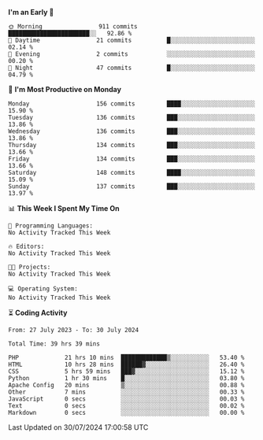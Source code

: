 
<!--START_SECTION:week-->
**I'm an Early 🐤** 

```text
🌞 Morning                911 commits         ███████████████████████░░   92.86 % 
🌆 Daytime                21 commits          █░░░░░░░░░░░░░░░░░░░░░░░░   02.14 % 
🌃 Evening                2 commits           ░░░░░░░░░░░░░░░░░░░░░░░░░   00.20 % 
🌙 Night                  47 commits          █░░░░░░░░░░░░░░░░░░░░░░░░   04.79 % 
```
📅 **I'm Most Productive on Monday** 

```text
Monday                   156 commits         ████░░░░░░░░░░░░░░░░░░░░░   15.90 % 
Tuesday                  136 commits         ███░░░░░░░░░░░░░░░░░░░░░░   13.86 % 
Wednesday                136 commits         ███░░░░░░░░░░░░░░░░░░░░░░   13.86 % 
Thursday                 134 commits         ███░░░░░░░░░░░░░░░░░░░░░░   13.66 % 
Friday                   134 commits         ███░░░░░░░░░░░░░░░░░░░░░░   13.66 % 
Saturday                 148 commits         ████░░░░░░░░░░░░░░░░░░░░░   15.09 % 
Sunday                   137 commits         ███░░░░░░░░░░░░░░░░░░░░░░   13.97 % 
```


📊 **This Week I Spent My Time On** 

```text
💬 Programming Languages: 
No Activity Tracked This Week

🔥 Editors: 
No Activity Tracked This Week

🐱‍💻 Projects: 
No Activity Tracked This Week

💻 Operating System: 
No Activity Tracked This Week
```


<!--END_SECTION:week-->

⏳ **Coding Activity**

<!--START_SECTION:alltime-->

```text
From: 27 July 2023 - To: 30 July 2024

Total Time: 39 hrs 39 mins

PHP             21 hrs 10 mins  █████████████▒░░░░░░░░░░░   53.40 %
HTML            10 hrs 28 mins  ██████▓░░░░░░░░░░░░░░░░░░   26.40 %
CSS             5 hrs 59 mins   ███▓░░░░░░░░░░░░░░░░░░░░░   15.12 %
Python          1 hr 30 mins    █░░░░░░░░░░░░░░░░░░░░░░░░   03.80 %
Apache Config   20 mins         ▒░░░░░░░░░░░░░░░░░░░░░░░░   00.88 %
Other           7 mins          ░░░░░░░░░░░░░░░░░░░░░░░░░   00.33 %
JavaScript      0 secs          ░░░░░░░░░░░░░░░░░░░░░░░░░   00.03 %
Text            0 secs          ░░░░░░░░░░░░░░░░░░░░░░░░░   00.02 %
Markdown        0 secs          ░░░░░░░░░░░░░░░░░░░░░░░░░   00.00 %
```

<!--END_SECTION:alltime-->
<!--START_SECTION:date-->

 Last Updated on 30/07/2024 17:00:58 UTC
<!--END_SECTION:date-->
